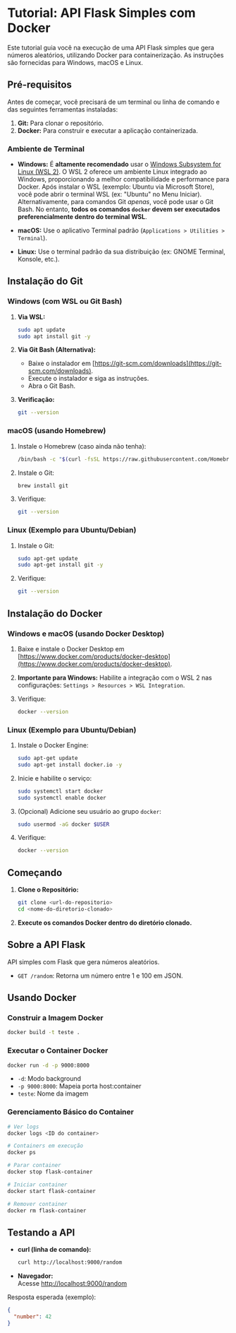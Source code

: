 
# Tutorial: API Flask Simples com Docker

Este tutorial guia você na execução de uma API Flask simples que gera números aleatórios, utilizando Docker para containerização. As instruções são fornecidas para Windows, macOS e Linux.

## Pré-requisitos

Antes de começar, você precisará de um terminal ou linha de comando e das seguintes ferramentas instaladas:

1. **Git:** Para clonar o repositório.  
2. **Docker:** Para construir e executar a aplicação containerizada.

### Ambiente de Terminal

- **Windows:** É **altamente recomendado** usar o [Windows Subsystem for Linux (WSL 2)](https://learn.microsoft.com/pt-br/windows/wsl/install). O WSL 2 oferece um ambiente Linux integrado ao Windows, proporcionando a melhor compatibilidade e performance para Docker. Após instalar o WSL (exemplo: Ubuntu via Microsoft Store), você pode abrir o terminal WSL (ex: "Ubuntu" no Menu Iniciar). Alternativamente, para comandos Git *apenas*, você pode usar o Git Bash. No entanto, **todos os comandos `docker` devem ser executados preferencialmente dentro do terminal WSL**.

- **macOS:** Use o aplicativo Terminal padrão (`Applications > Utilities > Terminal`).

- **Linux:** Use o terminal padrão da sua distribuição (ex: GNOME Terminal, Konsole, etc.).

## Instalação do Git

### Windows (com WSL ou Git Bash)

1. **Via WSL:**
    ```bash
    sudo apt update
    sudo apt install git -y
    ```

2. **Via Git Bash (Alternativa):**
    - Baixe o instalador em [https://git-scm.com/downloads](https://git-scm.com/downloads).
    - Execute o instalador e siga as instruções.
    - Abra o Git Bash.

3. **Verificação:**
    ```bash
    git --version
    ```

### macOS (usando Homebrew)

1. Instale o Homebrew (caso ainda não tenha):
    ```bash
    /bin/bash -c "$(curl -fsSL https://raw.githubusercontent.com/Homebrew/install/HEAD/install.sh)"
    ```

2. Instale o Git:
    ```bash
    brew install git
    ```

3. Verifique:
    ```bash
    git --version
    ```

### Linux (Exemplo para Ubuntu/Debian)

1. Instale o Git:
    ```bash
    sudo apt-get update
    sudo apt-get install git -y
    ```

2. Verifique:
    ```bash
    git --version
    ```

## Instalação do Docker

### Windows e macOS (usando Docker Desktop)

1. Baixe e instale o Docker Desktop em [https://www.docker.com/products/docker-desktop](https://www.docker.com/products/docker-desktop).

2. **Importante para Windows:** Habilite a integração com o WSL 2 nas configurações:
   `Settings > Resources > WSL Integration`.

3. Verifique:
    ```bash
    docker --version
    ```

### Linux (Exemplo para Ubuntu/Debian)

1. Instale o Docker Engine:
    ```bash
    sudo apt-get update
    sudo apt-get install docker.io -y
    ```

2. Inicie e habilite o serviço:
    ```bash
    sudo systemctl start docker
    sudo systemctl enable docker
    ```

3. (Opcional) Adicione seu usuário ao grupo `docker`:
    ```bash
    sudo usermod -aG docker $USER
    ```

4. Verifique:
    ```bash
    docker --version
    ```

## Começando

1. **Clone o Repositório:**
    ```bash
    git clone <url-do-repositorio>
    cd <nome-do-diretorio-clonado>
    ```

2. **Execute os comandos Docker dentro do diretório clonado.**

## Sobre a API Flask

API simples com Flask que gera números aleatórios.

- `GET /random`: Retorna um número entre 1 e 100 em JSON.

## Usando Docker

### Construir a Imagem Docker

```bash
docker build -t teste .
```

### Executar o Container Docker

```bash
docker run -d -p 9000:8000
```

- `-d`: Modo background
- `-p 9000:8000`: Mapeia porta host:container
- `teste`: Nome da imagem

### Gerenciamento Básico do Container

```bash
# Ver logs
docker logs <ID do container>

# Containers em execução
docker ps

# Parar container
docker stop flask-container

# Iniciar container
docker start flask-container

# Remover container
docker rm flask-container
```

## Testando a API

- **curl (linha de comando):**
    ```bash
    curl http://localhost:9000/random
    ```

- **Navegador:**  
  Acesse [http://localhost:9000/random](http://localhost:9000/random)

Resposta esperada (exemplo):

```json
{
  "number": 42
}
```
